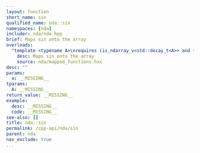 ```yaml
---
layout: function
short_name: sin
qualified_name: nda::sin
namespaces: [nda]
includer: nda/nda.hpp
brief: Maps sin onto the array
overloads:
  "template <typename A>\nrequires (is_ndarray_v<std::decay_t<A>> and (get_algebra<std::decay_t<A>> != 'M'))\nauto sin(A && a)":
    desc: Maps sin onto the array
    source: nda/mapped_functions.hxx
desc: ""
params:
  a: __MISSING__
tparams:
  A: __MISSING__
return_value: __MISSING__
example:
  desc: __MISSING__
  code: __MISSING__
see-also: []
title: nda::sin
permalink: /cpp-api/nda/sin
parent: nda
nav_exclude: true
...
```


